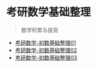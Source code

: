 # 考研数学基础整理

> 数学积累与提高

- [考研数学-初数基础整理01](./content/考研数学-初数基础整理01.md)
- [考研数学-初数基础整理02](./content/考研数学-初数基础整理02.md)
- [考研数学-初数基础整理03](./content/考研数学-初数基础整理03.md)